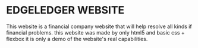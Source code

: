 # EDGELEDGER WEBSITE
This website is a financial company website that will help resolve all kinds if financial problems.
this website was made by only html5 and basic css + flexbox it is only a demo of the website's real capabilities.
